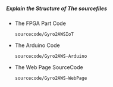 ##### Explain the Structure of The sourcefiles

- The FPGA Part Code

  `sourcecode/Gyro2AWSIoT`

- The Arduino Code

  `sourcecode/Gyro2AWS-Arduino`

- The Web Page SourceCode

  `sourcecode/Gyro2AWS-WebPage`



